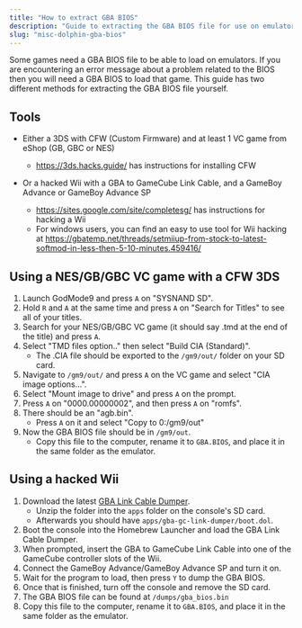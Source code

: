 ```yaml
---
title: "How to extract GBA BIOS"
description: "Guide to extracting the GBA BIOS file for use on emulators"
slug: "misc-dolphin-gba-bios"
---
```


Some games need a GBA BIOS file to be able to load on emulators. If you are encountering an error message about a problem related to the BIOS then you will need a GBA BIOS to load that game. This guide has two different methods for extracting the GBA BIOS file yourself.

## Tools

- Either a 3DS with CFW (Custom Firmware) and at least 1 VC game from eShop (GB, GBC or NES)

  - https://3ds.hacks.guide/ has instructions for installing CFW

- Or a hacked Wii with a GBA to GameCube Link Cable, and a GameBoy Advance or GameBoy Advance SP
  - https://sites.google.com/site/completesg/ has instructions for hacking a Wii
  - For windows users, you can find an easy to use tool for Wii hacking at https://gbatemp.net/threads/setmiiup-from-stock-to-latest-softmod-in-less-then-5-10-minutes.459416/

## Using a NES/GB/GBC VC game with a CFW 3DS

1. Launch GodMode9 and press `A` on "SYSNAND SD".
2. Hold `R` and `A` at the same time and press `A` on "Search for Titles" to see all of your titles.
3. Search for your NES/GB/GBC VC game (it should say .tmd at the end of the title) and press `A`.
4. Select "TMD files option.." then select "Build CIA (Standard)".
   - The .CIA file should be exported to the `/gm9/out/` folder on your SD card.
5. Navigate to `/gm9/out/` and press `A` on the VC game and select "CIA image options...".
6. Select "Mount image to drive" and press `A` on the prompt.
7. Press `A` on "0000.00000002", and then press `A` on "romfs".
8. There should be an "agb.bin".
   - Press `A` on it and select "Copy to 0:/gm9/out"
9. Now the GBA BIOS file should be in `/gm9/out`.
   - Copy this file to the computer, rename it to `GBA.BIOS`, and place it in the same folder as the emulator.

## Using a hacked Wii

1. Download the latest [GBA Link Cable Dumper](https://github.com/FIX94/gba-link-cable-dumper/releases).
   - Unzip the folder into the `apps` folder on the console's SD card.
   - Afterwards you should have `apps/gba-gc-link-dumper/boot.dol`.
2. Boot the console into the Homebrew Launcher and load the GBA Link Cable Dumper.
3. When prompted, insert the GBA to GameCube Link Cable into one of the GameCube controller slots of the Wii.
4. Connect the GameBoy Advance/GameBoy Advance SP and turn it on.
5. Wait for the program to load, then press `Y` to dump the GBA BIOS.
6. Once that is finished, turn off the console and remove the SD card.
7. The GBA BIOS file can be found at `/dumps/gba_bios.bin`
8. Copy this file to the computer, rename it to `GBA.BIOS`, and place it in the same folder as the emulator.
